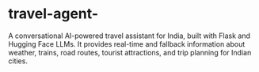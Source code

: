 # travel-agent-
 A conversational AI-powered travel assistant for India, built with Flask and Hugging Face LLMs. It provides real-time and fallback information about weather, trains, road routes, tourist attractions, and trip planning for Indian cities.
